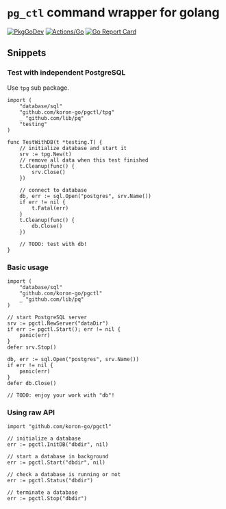 # `pg_ctl` command wrapper for golang

[![PkgGoDev](https://pkg.go.dev/badge/github.com/koron-go/pgctl)](https://pkg.go.dev/github.com/koron-go/pgctl)
[![Actions/Go](https://github.com/koron-go/pgctl/workflows/Go/badge.svg)](https://github.com/koron-go/pgctl/actions?query=workflow%3AGo)
[![Go Report Card](https://goreportcard.com/badge/github.com/koron-go/pgctl)](https://goreportcard.com/report/github.com/koron-go/pgctl)

## Snippets

### Test with independent PostgreSQL

Use `tpg` sub package.

```golang
import (
    "database/sql"
    "github.com/koron-go/pgctl/tpg"
    _ "github.com/lib/pq"
    "testing"
)

func TestWithDB(t *testing.T) {
    // initialize database and start it
    srv := tpg.New(t)
    // remove all data when this test finished
    t.Cleanup(func() {
        srv.Close()
    })

    // connect to database
    db, err := sql.Open("postgres", srv.Name())
    if err != nil {
        t.Fatal(err)
    }
    t.Cleanup(func() {
        db.Close()
    })

    // TODO: test with db!
}
```

### Basic usage

```golang
import (
    "database/sql"
    "github.com/koron-go/pgctl"
    _ "github.com/lib/pq"
)

// start PostgreSQL server
srv := pgctl.NewServer("dataDir")
if err := pgctl.Start(); err != nil {
    panic(err)
}
defer srv.Stop()

db, err := sql.Open("postgres", srv.Name())
if err != nil {
    panic(err)
}
defer db.Close()

// TODO: enjoy your work with "db"!
```

### Using raw API

```golang
import "github.com/koron-go/pgctl"

// initialize a database
err := pgctl.InitDB("dbdir", nil)

// start a database in background
err := pgctl.Start("dbdir", nil)

// check a database is running or not
err := pgctl.Status("dbdir")

// terminate a database
err := pgctl.Stop("dbdir")
```
